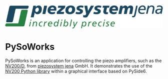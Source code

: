 ![logo](doc/_static/piezosystem_logo.svg)

# PySoWorks

PySoWorks is an application for controlling the piezo amplifiers, such as the [NV200/D](https://www.piezosystem.com/product/nv-200-d-compact-amplifier/), from [piezosystem jena](https://www.piezosystem.com/) GmbH. It demonstrates the use of the [NV200 Python library](https://pypi.org/project/nv200/) within a graphical interface based on PySide6.

